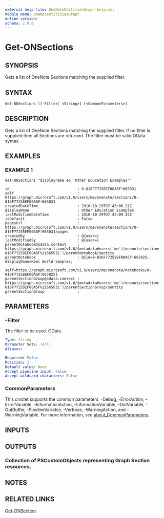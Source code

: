 ```yaml
---
external help file: OneNoteUtilitiesGraph-help.xml
Module Name: OneNoteUtilitiesGraph
online version:
schema: 2.0.0
---
```


# Get-ONSections

## SYNOPSIS
Gets a list of OneNote Sections matching the supplied filter.

## SYNTAX

```
Get-ONSections [[-Filter] <String>] [<CommonParameters>]
```

## DESCRIPTION
Gets a list of OneNote Sections matching the supplied filter.
If no filter is supplied then all 
Sections are returned.
The filter must be valid OData syntax.

## EXAMPLES

### EXAMPLE 1
```
Get-ONSections "displayname eq 'Other Education Examples'"

id                               : 0-816F7725BEF00A5F!665031
self                             : https://graph.microsoft.com/v1.0/users/me/onenote/sections/0-816F7725BEF00A5F!665031
createdDateTime                  : 2016-10-29T07:43:06.21Z
displayName                      : Other Education Examples
lastModifiedDateTime             : 2016-10-29T07:43:09.35Z
isDefault                        : False
pagesUrl                         : https://graph.microsoft.com/v1.0/users/me/onenote/sections/0-816F7725BEF00A5F!665031/pages
createdBy                        : @{user=}
lastModifiedBy                   : @{user=}
parentNotebook@odata.context     : https://graph.microsoft.com/v1.0/$metadata#users('me')/onenote/sections('0-816F7725BEF00A5F%21665031')/parentNotebook/$entity
parentNotebook                   : @{id=0-816F7725BEF00A5F!665025; displayName=Real World Samples;
                                   self=https://graph.microsoft.com/v1.0/users/me/onenote/notebooks/0-816F7725BEF00A5F!665025}
parentSectionGroup@odata.context : https://graph.microsoft.com/v1.0/$metadata#users('me')/onenote/sections('0-816F7725BEF00A5F%21665031')/parentSectionGroup/$entity
parentSectionGroup               :
```

## PARAMETERS

### -Filter
The filter to be used. OData.

```yaml
Type: String
Parameter Sets: (All)
Aliases:

Required: False
Position: 1
Default value: None
Accept pipeline input: False
Accept wildcard characters: False
```

### CommonParameters
This cmdlet supports the common parameters: -Debug, -ErrorAction, -ErrorVariable, -InformationAction, -InformationVariable, -OutVariable, -OutBuffer, -PipelineVariable, -Verbose, -WarningAction, and -WarningVariable. For more information, see [about_CommonParameters](http://go.microsoft.com/fwlink/?LinkID=113216).

## INPUTS

## OUTPUTS

### Collection of PSCustomObjects representing Graph Section resources.
## NOTES

## RELATED LINKS

[Get-ONSection]()

